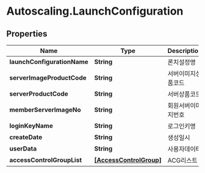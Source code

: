 # Autoscaling.LaunchConfiguration

## Properties
Name | Type | Description | Notes
------------ | ------------- | ------------- | -------------
**launchConfigurationName** | **String** | 론치설정명 | [optional] 
**serverImageProductCode** | **String** | 서버이미지상품코드 | [optional] 
**serverProductCode** | **String** | 서버상품코드 | [optional] 
**memberServerImageNo** | **String** | 회원서버이미지번호 | [optional] 
**loginKeyName** | **String** | 로그인키명 | [optional] 
**createDate** | **String** | 생성일시 | [optional] 
**userData** | **String** | 사용자데이터 | [optional] 
**accessControlGroupList** | [**[AccessControlGroup]**](AccessControlGroup.md) | ACG리스트 | [optional] 


